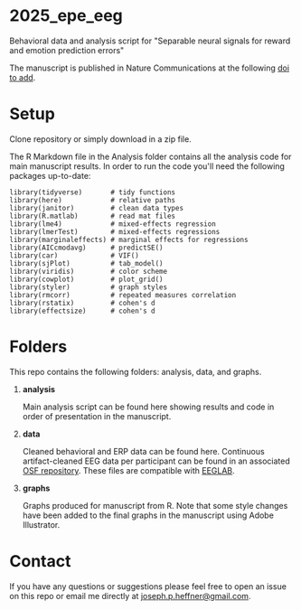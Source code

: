 # 2025_epe_eeg
Behavioral data and analysis script for "Separable neural signals for reward and emotion prediction errors"

The manuscript is published in Nature Communications at the following [doi to add]().

# Setup
Clone repository or simply download in a zip file. 

The R Markdown file in the Analysis folder contains all the analysis code for main manuscript results. In order to run the code you'll need the following packages up-to-date:

```
library(tidyverse)       # tidy functions
library(here)            # relative paths
library(janitor)         # clean data types
library(R.matlab)        # read mat files
library(lme4)            # mixed-effects regression
library(lmerTest)        # mixed-effects regressions
library(marginaleffects) # marginal effects for regressions
library(AICcmodavg)      # predictSE()
library(car)             # VIF()
library(sjPlot)          # tab_model()
library(viridis)         # color scheme
library(cowplot)         # plot_grid()
library(styler)          # graph styles
library(rmcorr)          # repeated measures correlation 
library(rstatix)         # cohen's d
library(effectsize)      # cohen's d
```

# Folders
This repo contains the following folders: analysis, data, and graphs. 

1. **analysis**

   Main analysis script can be found here showing results and code in order of presentation in the manuscript.

2. **data**

   Cleaned behavioral and ERP data can be found here. Continuous artifact-cleaned EEG data per participant can be found in an associated [OSF repository](https://osf.io/ap4x7/). These files are compatible with [EEGLAB](https://sccn.ucsd.edu/eeglab/).

3. **graphs**

   Graphs produced for manuscript from R. Note that some style changes have been added to the final graphs in the manuscript using Adobe Illustrator. 

# Contact
If you have any questions or suggestions please feel free to open an issue on this repo or email me directly at joseph.p.heffner@gmail.com.

